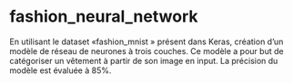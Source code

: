 # fashion_neural_network

En utilisant le dataset «fashion_mnist » présent dans Keras, création d’un modèle de réseau de neurones à trois couches. Ce modèle a pour but de catégoriser un vêtement à partir de son image en input. La précision du modèle est évaluée à 85%.
